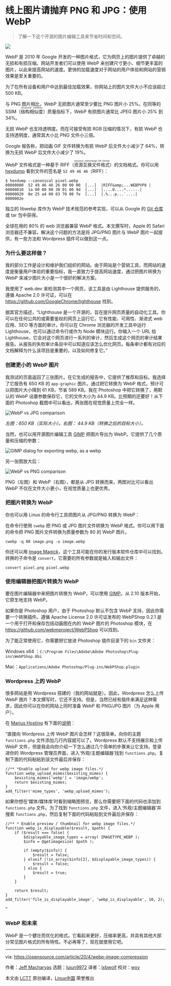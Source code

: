 [#]: collector: (lujun9972)
[#]: translator: (lxbwolf)
[#]: reviewer: (wxy)
[#]: publisher: ( )
[#]: url: ( )
[#]: subject: (Drop PNG and JPG for your online images: Use WebP)
[#]: via: (https://opensource.com/article/20/4/webp-image-compression)
[#]: author: (Jeff Macharyas https://opensource.com/users/jeffmacharyas)

线上图片请抛弃 PNG 和 JPG：使用 WebP
======

> 了解一下这个开源的图片编辑工具来节省时间和空间。

![](https://img.linux.net.cn/data/attachment/album/202005/07/143932l22hot7ebhbbqjmm.jpg)

WebP 是 2010 年 Google 开发的一种图片格式，它为网页上的图片提供了卓越的无损和有损压缩。网站开发者们可以使用 WebP 来创建尺寸更小、细节更丰富的图片，以此来提高网站的速度。更快的加载速度对于网站的用户体验和网站的营销效果是至关重要的。

为了在所有设备和用户中达到最佳加载效果，你网站上的图片文件大小不应该超过 500 KB。

与 PNG 图片相比，WebP 无损图片通常至少要比 PNG 图片小 25%。在同等的 SSIM（<ruby>结构相似度<rt>structural similarity</rt></ruby>）质量指标下，WebP 有损图片通常比 JPEG 图片小 25% 到 34%。

无损 WebP 也支持透明度。而在可接受有损 RGB 压缩的情况下，有损 WebP 也支持透明度，通常其大小比 PNG 文件小三倍。

Google 报告称，把动画 GIF 文件转换为有损 WebP 后文件大小减少了 64%，转换为无损 WebP 后文件大小减少了 19%。

WebP 文件格式是一种基于 RIFF（<ruby>资源互换文件格式<rt>resource interchange file format</rt></ruby>）的文档格式。你可以用 [hexdump][2] 看到文件的签名是 `52 49 46 46`（RIFF）：


```
$ hexdump --canonical pixel.webp
00000000  52 49 46 46 26 00 00 00  [...]  |RIFF&amp;...WEBPVP8 |
00000010  1a 00 00 00 30 01 00 9d  [...]  |....0....*......|
00000020  0e 25 a4 00 03 70 00 fe  [...]  |.%...p...`....|
0000002e
```

独立的 libwebp 库作为 WebP 技术规范的参考实现，可以从 Google 的 [Git 仓库][3] 或 tar 包中获得。

全球在用的 80% 的 web 浏览器兼容 WebP 格式。本文撰写时，Apple 的 Safari 浏览器还不兼容。解决这个问题的方法是将 JPG/PNG 图片与 WebP 图片一起提供，有一些方法和 Wordpress 插件可以做到这一点。

### 为什么要这样做？

我的部分工作是设计和维护我们组织的网站。由于网站是个营销工具，而网站的速度是衡量用户体验的重要指标，我一直致力于提高网站速度，通过把图片转换为 WebP 来减少图片大小是一个很好的解决方案。

我使用了 web.dev 来检测其中一个网页，该工具是由 Lighthouse 提供服务的，遵循 Apache 2.0 许可证，可以在 <https://github.com/GoogleChrome/lighthouse> 找到。

据其官方描述，“LIghthouse 是一个开源的，旨在提升网页质量的自动化工具。你可以在任何公共的或需要鉴权的网页上运行它。它有性能、可用性、渐进式 web 应用、SEO 等方面的审计。你可以在 Chrome 浏览器的开发工具中运行 Lighthouse，也可以通过命令行或作为 Node 模块运行。你输入一个 URL 给 Lighthouse，它会对这个网页进行一系列的审计，然后生成这个网页的审计结果报告。从报告的失败审计条目中可以知道应该怎么优化网页。每条审计都有对应的文档解释为什么该项目是重要的，以及如何修复它。”

### 创建更小的 WebP 图片

我测试的页面返回了三张图片。在它生成的报告中，它提供了推荐和目标。我选择了它报告有 650 KB 的 `app-graphic` 图片。通过把它转换为 WebP 格式，预计可以把图片大小降到 61 KB，节省 589 KB。我在 Photoshop 中把它转换了，用默认的 WebP 设置参数保存它，它的文件大小为 44.9 KB。比预期的还要好！从下面的 Photoshop 截图中可以看出，两张图在视觉质量上完全一样。

![WebP vs JPG comparison][4]

*左图：650 KB（实际大小）。右图： 44.9 KB（转换之后的目标大小）。*

当然，也可以用开源图片编辑工具 [GIMP][5] 把图片导出为 WebP。它提供了几个质量和压缩的参数：

![GIMP dialog for exporting webp, as a webp][6]

另一张图放大后：

![WebP vs PNG comparison][7]

PNG（左图）和 WebP（右图），都是从 JPG 转换而来，两图对比可以看出 WebP 不仅在文件大小更小，在视觉质量上也更优秀。

### 把图片转换为 WebP

你也可以用 Linux 的命令行工具把图片从 JPG/PNG 转换为 WebP：

在命令行使用 `cwebp` 把 PNG 或 JPG 图片文件转换为 WebP 格式。你可以用下面的命令把 PNG 图片文件转换为质量参数为 80 的 WebP 图片。

```
cwebp -q 80 image.png -o image.webp
```

你还可以用 [Image Magick][8]，这个工具可能在你的发行版本软件仓库中可以找到。转换的子命令是 `convert`，它需要的所有参数就是输入和输出文件：

```
convert pixel.png pixel.webp
```

### 使用编辑器把图片转换为 WebP

要在图片编辑器中来把图片转换为 WebP，可以使用 [GIMP][9]。从 2.10 版本开始，它原生地支持 WebP。

如果你是 Photoshop 用户，由于 Photoshop 默认不包含 WebP 支持，因此你需要一个转换插件。遵循 Apache License 2.0 许可证发布的 WebPShop 0.2.1 是一个用于打开和保存包括动画图在内的 WebP 图片的 Photoshop 模块，在 <https://github.com/webmproject/WebPShop> 可以找到。

为了能正常使用它，你需要把它放进 Photoshop 插件目录下的 `bin` 文件夹：

Windows x64 ：`C:\Program Files\Adobe\Adobe Photoshop\Plug-ins\WebPShop.8bi`

Mac：`Applications/Adobe Photoshop/Plug-ins/WebPShop.plugin`

### Wordpress 上的 WebP

很多网站是用 Wordpress 搭建的（我的网站就是）。因此，Wordpress 怎么上传 WebP 图片？本文撰写时，它还不支持。但是，当然已经有插件来满足这种需求，因此你可以在你的网站上同时准备 WebP 和 PNG/JPG 图片（为 Apple 用户）。

在 [Marius Hosting][11] 有下面的[说明][10]：

“直接向 Wordpress 上传 WebP 图片会怎样？这很简单。向你的主题 `functions.php` 文件添加几行内容就可以了。Wordpress 默认不支持展示和上传 WebP 文件，但是我会向你介绍一下怎么通过几个简单的步骤来让它支持。登录进你的 Wordpress 管理员界面，进入‘外观/主题编辑器’找到 `functions.php`。复制下面的代码粘贴到该文件最后并保存：

```
//** *Enable upload for webp image files.*/
function webp_upload_mimes($existing_mimes) {
    $existing_mimes['webp'] = 'image/webp';
    return $existing_mimes;
}
add_filter('mime_types', 'webp_upload_mimes');
```

如果你想在‘媒体/媒体库’时看到缩略图预览，那么你需要把下面的代码也添加到 `functions.php` 文件。为了找到 `functions.php` 文件，进入‘外观/主题编辑器’并搜索 `functions.php`，然后复制下面的代码粘贴到文件最后并保存：

```
//** * Enable preview / thumbnail for webp image files.*/
function webp_is_displayable($result, $path) {
    if ($result === false) {
        $displayable_image_types = array( IMAGETYPE_WEBP );
        $info = @getimagesize( $path );

        if (empty($info)) {
            $result = false;
        } elseif (!in_array($info[2], $displayable_image_types)) {
            $result = false;
        } else {
            $result = true;
        }
    }

    return $result;
}
add_filter('file_is_displayable_image', 'webp_is_displayable', 10, 2);
```

”

### WebP 和未来

WebP 是一个健壮而优化的格式。它看起来更好，压缩率更高，并具有其他大部分常见图片格式的所有特性。不必再等了，现在就使用它吧。

--------------------------------------------------------------------------------

via: https://opensource.com/article/20/4/webp-image-compression

作者：[Jeff Macharyas][a]
选题：[lujun9972][b]
译者：[lxbwolf](https://github.com/lxbwolf)
校对：[wxy](https://github.com/wxy)

本文由 [LCTT](https://github.com/LCTT/TranslateProject) 原创编译，[Linux中国](https://linux.cn/) 荣誉推出

[a]: https://opensource.com/users/jeffmacharyas
[b]: https://github.com/lujun9972
[1]: https://opensource.com/sites/default/files/styles/image-full-size/public/lead-images/painting_computer_screen_art_design_creative.png?itok=LVAeQx3_ (Painting art on a computer screen)
[2]: https://opensource.com/article/19/8/dig-binary-files-hexdump
[3]: https://storage.googleapis.com/downloads.webmproject.org/releases/webp/index.html
[4]: https://opensource.com/sites/default/files/uploads/webp-vs-jpg-app-graphic.png (WebP vs JPG comparison)
[5]: http://gimp.org
[6]: https://img.linux.net.cn/data/attachment/album/202005/07/143538plu797s4wmhy9b1p.jpg (GIMP dialog for exporting webp, as a webp)
[7]: https://opensource.com/sites/default/files/uploads/xcompare-png-left-webp-right.png (WebP vs PNG comparison)
[8]: https://imagemagick.org
[9]: https://en.wikipedia.org/wiki/GIMP
[10]: https://mariushosting.com/how-to-upload-webp-files-on-wordpress/
[11]: https://mariushosting.com/
